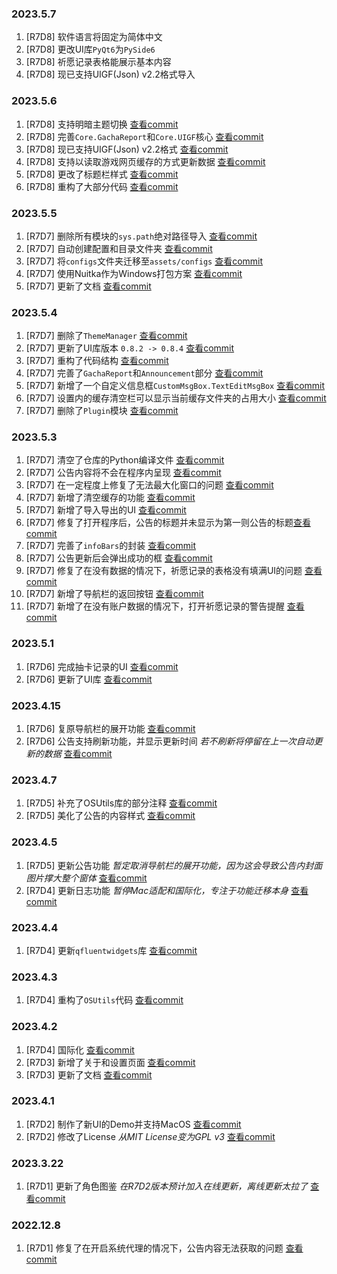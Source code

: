 ### 2023.5.7
1. [R7D8] 软件语言将固定为简体中文
2. [R7D8] 更改UI库`PyQt6`为`PySide6`
3. [R7D8] 祈愿记录表格能展示基本内容
4. [R7D8] 现已支持UIGF(Json) v2.2格式导入

### 2023.5.6
1. [R7D8] 支持明暗主题切换 [查看commit](https://github.com/AuroraZiling/sangonomiya/commit/44d6e1d7fd6a570372fdbedfb83700d26f3fc8ee)
2. [R7D8] 完善`Core.GachaReport`和`Core.UIGF`核心 [查看commit](https://github.com/AuroraZiling/sangonomiya/commit/44d6e1d7fd6a570372fdbedfb83700d26f3fc8ee)
3. [R7D8] 现已支持UIGF(Json) v2.2格式 [查看commit](https://github.com/AuroraZiling/sangonomiya/commit/44d6e1d7fd6a570372fdbedfb83700d26f3fc8ee)
4. [R7D8] 支持以读取游戏网页缓存的方式更新数据 [查看commit](https://github.com/AuroraZiling/sangonomiya/commit/44d6e1d7fd6a570372fdbedfb83700d26f3fc8ee)
5. [R7D8] 更改了标题栏样式 [查看commit](https://github.com/AuroraZiling/sangonomiya/commit/44d6e1d7fd6a570372fdbedfb83700d26f3fc8ee)
6. [R7D8] 重构了大部分代码 [查看commit](https://github.com/AuroraZiling/sangonomiya/commit/44d6e1d7fd6a570372fdbedfb83700d26f3fc8ee)

### 2023.5.5
1. [R7D7] 删除所有模块的`sys.path`绝对路径导入 [查看commit](https://github.com/AuroraZiling/sangonomiya/commit/f0d2535cdd29743cd839e753ca9e8d3ebe8ff42f)
2. [R7D7] 自动创建配置和目录文件夹 [查看commit](https://github.com/AuroraZiling/sangonomiya/commit/f0d2535cdd29743cd839e753ca9e8d3ebe8ff42f)
3. [R7D7] 将`configs`文件夹迁移至`assets/configs` [查看commit](https://github.com/AuroraZiling/sangonomiya/commit/f0d2535cdd29743cd839e753ca9e8d3ebe8ff42f)
4. [R7D7] 使用Nuitka作为Windows打包方案 [查看commit](https://github.com/AuroraZiling/sangonomiya/commit/f0d2535cdd29743cd839e753ca9e8d3ebe8ff42f)
5. [R7D7] 更新了文档 [查看commit](https://github.com/AuroraZiling/sangonomiya/commit/f0d2535cdd29743cd839e753ca9e8d3ebe8ff42f)

### 2023.5.4
1. [R7D7] 删除了`ThemeManager` [查看commit](https://github.com/AuroraZiling/sangonomiya/commit/1d98187d6244170c3f3abcde4e01e9c386e70af3)
2. [R7D7] 更新了UI库版本 `0.8.2 -> 0.8.4` [查看commit](https://github.com/AuroraZiling/sangonomiya/commit/1d98187d6244170c3f3abcde4e01e9c386e70af3)
3. [R7D7] 重构了代码结构 [查看commit](https://github.com/AuroraZiling/sangonomiya/commit/1d98187d6244170c3f3abcde4e01e9c386e70af3)
4. [R7D7] 完善了`GachaReport`和`Announcement`部分 [查看commit](https://github.com/AuroraZiling/sangonomiya/commit/1d98187d6244170c3f3abcde4e01e9c386e70af3)
5. [R7D7] 新增了一个自定义信息框`CustomMsgBox.TextEditMsgBox` [查看commit](https://github.com/AuroraZiling/sangonomiya/commit/1d98187d6244170c3f3abcde4e01e9c386e70af3)
6. [R7D7] 设置内的缓存清空栏可以显示当前缓存文件夹的占用大小 [查看commit](https://github.com/AuroraZiling/sangonomiya/commit/1d98187d6244170c3f3abcde4e01e9c386e70af3)
7. [R7D7] 删除了`Plugin`模块 [查看commit](https://github.com/AuroraZiling/sangonomiya/commit/1d98187d6244170c3f3abcde4e01e9c386e70af3)

### 2023.5.3
1. [R7D7] 清空了仓库的Python编译文件 [查看commit](https://github.com/AuroraZiling/sangonomiya/commit/da0c4411409ffcb739f4213edd7b707da3e99406)
2. [R7D7] 公告内容将不会在程序内呈现 [查看commit](https://github.com/AuroraZiling/sangonomiya/commit/da0c4411409ffcb739f4213edd7b707da3e99406)
3. [R7D7] 在一定程度上修复了无法最大化窗口的问题 [查看commit](https://github.com/AuroraZiling/sangonomiya/commit/da0c4411409ffcb739f4213edd7b707da3e99406)
4. [R7D7] 新增了清空缓存的功能 [查看commit](https://github.com/AuroraZiling/sangonomiya/commit/da0c4411409ffcb739f4213edd7b707da3e99406)
5. [R7D7] 新增了导入导出的UI [查看commit](https://github.com/AuroraZiling/sangonomiya/commit/da0c4411409ffcb739f4213edd7b707da3e99406)
6. [R7D7] 修复了打开程序后，公告的标题并未显示为第一则公告的标题[查看commit](https://github.com/AuroraZiling/sangonomiya/commit/1e0b537fc262c9f67cc96f468fcdd076d8d3357d)
7. [R7D7] 完善了`infoBars`的封装 [查看commit](https://github.com/AuroraZiling/sangonomiya/commit/1e0b537fc262c9f67cc96f468fcdd076d8d3357d)
8. [R7D7] 公告更新后会弹出成功的框 [查看commit](https://github.com/AuroraZiling/sangonomiya/commit/1e0b537fc262c9f67cc96f468fcdd076d8d3357d)
9. [R7D7] 修复了在没有数据的情况下，祈愿记录的表格没有填满UI的问题 [查看commit](https://github.com/AuroraZiling/sangonomiya/commit/1e0b537fc262c9f67cc96f468fcdd076d8d3357d)
10. [R7D7] 新增了导航栏的返回按钮 [查看commit](https://github.com/AuroraZiling/sangonomiya/commit/1e0b537fc262c9f67cc96f468fcdd076d8d3357d)
11. [R7D7] 新增了在没有账户数据的情况下，打开祈愿记录的警告提醒 [查看commit](https://github.com/AuroraZiling/sangonomiya/commit/1e0b537fc262c9f67cc96f468fcdd076d8d3357d)

### 2023.5.1
1. [R7D6] 完成抽卡记录的UI [查看commit](https://github.com/AuroraZiling/sangonomiya/commit/f4c9bff470275cd65d23f0e9f622c0d6828b4414)
2. [R7D6] 更新了UI库 [查看commit](https://github.com/AuroraZiling/sangonomiya/commit/f4c9bff470275cd65d23f0e9f622c0d6828b4414)

### 2023.4.15
1. [R7D6] 复原导航栏的展开功能 [查看commit](https://github.com/AuroraZiling/sangonomiya/commit/97afb2c5e2d87005ce36f28e3d179930e517d68f)
2. [R7D6] 公告支持刷新功能，并显示更新时间 *若不刷新将停留在上一次自动更新的数据* [查看commit](https://github.com/AuroraZiling/sangonomiya/commit/97afb2c5e2d87005ce36f28e3d179930e517d68f)

### 2023.4.7
1. [R7D5] 补充了OSUtils库的部分注释 [查看commit](https://github.com/AuroraZiling/sangonomiya/commit/0d1ee8b7be656c5815192bf9cf3f1a8cdc6a7850)
2. [R7D5] 美化了公告的内容样式  [查看commit](https://github.com/AuroraZiling/sangonomiya/commit/0d1ee8b7be656c5815192bf9cf3f1a8cdc6a7850)

### 2023.4.5
1. [R7D5] 更新公告功能 *暂定取消导航栏的展开功能，因为这会导致公告内封面图片撑大整个窗体* [查看commit](https://github.com/AuroraZiling/sangonomiya/commit/6a1f6f30a1fb4545eff5bf3bb3548ee6d803c621)
2. [R7D4] 更新日志功能 *暂停Mac适配和国际化，专注于功能迁移本身* [查看commit](https://github.com/AuroraZiling/sangonomiya/commit/cf40ebf38ec429ae18f4520a45cc8cd4a4b086ee)

### 2023.4.4
1. [R7D4] 更新`qfluentwidgets`库 [查看commit](https://github.com/AuroraZiling/sangonomiya/commit/552ef368939691f02cf693688ee4bc47eaad474d)

### 2023.4.3
1. [R7D4] 重构了`OSUtils`代码 [查看commit](https://github.com/AuroraZiling/sangonomiya/commit/a78425f35909cacd5b72471f6556db165f971edd)

### 2023.4.2
1. [R7D4] 国际化 [查看commit](https://github.com/AuroraZiling/sangonomiya/commit/58cb543812690afbaf3f82acd34c6392e0a25f90)
2. [R7D3] 新增了关于和设置页面 [查看commit](https://github.com/AuroraZiling/sangonomiya/commit/2f7fa1526d13ffcdf538a1320be20780bf394b58)
3. [R7D3] 更新了文档 [查看commit](https://github.com/AuroraZiling/sangonomiya/commit/4985157aa1aff7a3413ada06696c2ff1ee8f68d6)

### 2023.4.1
1. [R7D2] 制作了新UI的Demo并支持MacOS [查看commit](https://github.com/AuroraZiling/sangonomiya/commit/3cd4a80e58112cde5818067313ffef479ab778d2)
2. [R7D2] 修改了License *从MIT License变为GPL v3* [查看commit](https://github.com/AuroraZiling/sangonomiya/commit/e86c0c4515a403440485386c718a368795bc3588)

### 2023.3.22
1. [R7D1] 更新了角色图鉴 *在R7D2版本预计加入在线更新，离线更新太拉了* [查看commit](https://github.com/AuroraZiling/sangonomiya/commit/45565cfc63669ae10769b5dd82b2409e2235d214)

### 2022.12.8

1. [R7D1] 修复了在开启系统代理的情况下，公告内容无法获取的问题 [查看commit](https://github.com/AuroraZiling/genshin-pray-export/commit/3268649dccad3c361f3422e3a0c61f2f4cf625ef)